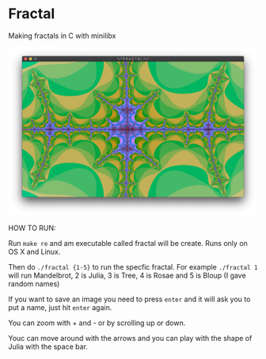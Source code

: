 # Fractal
Making fractals in C with minilibx

![Image of Mandelbrot](https://github.com/cypri99/Fractal/blob/master/Screen%20Shot%202020-08-30%20at%2010.41.58%20PM.png)

HOW TO RUN:

Run `make re` and am executable called fractal will be create. Runs only on OS X and Linux.

Then do `./fractal {1-5}` to run the specfic fractal.
For example `./fractal 1` will run Mandelbrot, 2 is Julia, 3 is Tree, 4 is Rosae and 5 is Bloup (I gave random names)

If you want to save an image you need to press `enter` and it will ask you to put a name, just hit `enter` again.

You can zoom with + and - or by scrolling up or down.

Youc can move around with the arrows and you can play with the shape of Julia with the space bar.
